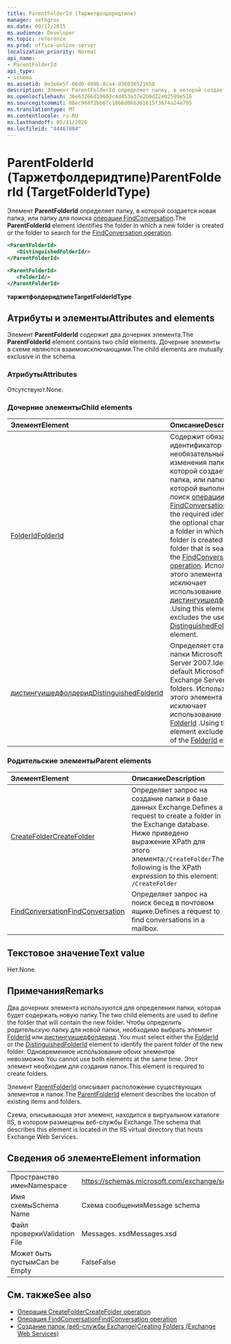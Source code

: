 ```yaml
---
title: ParentFolderId (Таржетфолдеридтипе)
manager: sethgros
ms.date: 09/17/2015
ms.audience: Developer
ms.topic: reference
ms.prod: office-online-server
localization_priority: Normal
api_name:
- ParentFolderId
api_type:
- schema
ms.assetid: 0e3e6e5f-06d0-499b-8ca4-d36036521658
description: Элемент ParentFolderId определяет папку, в которой создается новая папка, или папку для поиска операции FindConversation.
ms.openlocfilehash: 36e63266d10603c4d453a37e2b0d22e02599e516
ms.sourcegitcommit: 88ec988f2bb67c1866d06b361615f3674a24e795
ms.translationtype: MT
ms.contentlocale: ru-RU
ms.lasthandoff: 05/31/2020
ms.locfileid: "44467804"
---
```

# <a name="parentfolderid-targetfolderidtype"></a><span data-ttu-id="6db11-103">ParentFolderId (Таржетфолдеридтипе)</span><span class="sxs-lookup"><span data-stu-id="6db11-103">ParentFolderId (TargetFolderIdType)</span></span>

<span data-ttu-id="6db11-104">Элемент **ParentFolderId** определяет папку, в которой создается новая папка, или папку для поиска [операции FindConversation](findconversation-operation.md).</span><span class="sxs-lookup"><span data-stu-id="6db11-104">The **ParentFolderId** element identifies the folder in which a new folder is created or the folder to search for the [FindConversation operation](findconversation-operation.md).</span></span>
  
```xml
<ParentFolderId>
   <DistinguishedFolderId/>
</ParentFolderId>
```

```xml
<ParentFolderId>
   <FolderId/> 
</ParentFolderId>
```

<span data-ttu-id="6db11-105">**таржетфолдеридтипе**</span><span class="sxs-lookup"><span data-stu-id="6db11-105">**TargetFolderIdType**</span></span>

## <a name="attributes-and-elements"></a><span data-ttu-id="6db11-106">Атрибуты и элементы</span><span class="sxs-lookup"><span data-stu-id="6db11-106">Attributes and elements</span></span>

<span data-ttu-id="6db11-107">Элемент **ParentFolderId** содержит два дочерних элемента.</span><span class="sxs-lookup"><span data-stu-id="6db11-107">The **ParentFolderId** element contains two child elements.</span></span> <span data-ttu-id="6db11-108">Дочерние элементы в схеме являются взаимоисключающими.</span><span class="sxs-lookup"><span data-stu-id="6db11-108">The child elements are mutually exclusive in the schema.</span></span> 
  
### <a name="attributes"></a><span data-ttu-id="6db11-109">Атрибуты</span><span class="sxs-lookup"><span data-stu-id="6db11-109">Attributes</span></span>

<span data-ttu-id="6db11-110">Отсутствуют.</span><span class="sxs-lookup"><span data-stu-id="6db11-110">None.</span></span>
  
### <a name="child-elements"></a><span data-ttu-id="6db11-111">Дочерние элементы</span><span class="sxs-lookup"><span data-stu-id="6db11-111">Child elements</span></span>

|<span data-ttu-id="6db11-112">**Элемент**</span><span class="sxs-lookup"><span data-stu-id="6db11-112">**Element**</span></span>|<span data-ttu-id="6db11-113">**Описание**</span><span class="sxs-lookup"><span data-stu-id="6db11-113">**Description**</span></span>|
|:-----|:-----|
|[<span data-ttu-id="6db11-114">FolderId</span><span class="sxs-lookup"><span data-stu-id="6db11-114">FolderId</span></span>](folderid.md) <br/> |<span data-ttu-id="6db11-115">Содержит обязательный идентификатор и необязательный ключ изменения папки, в которой создается новая папка, или папки, в которой выполняется поиск [операции FindConversation](findconversation-operation.md).</span><span class="sxs-lookup"><span data-stu-id="6db11-115">Contains the required identifier and the optional change key of a folder in which a new folder is created or the folder that is searched for the [FindConversation operation](findconversation-operation.md).</span></span> <span data-ttu-id="6db11-116">Использование этого элемента исключает использование элемента [дистингуишедфолдерид](distinguishedfolderid.md) .</span><span class="sxs-lookup"><span data-stu-id="6db11-116">Using this element excludes the use of the [DistinguishedFolderId](distinguishedfolderid.md) element.</span></span>  <br/> |
|[<span data-ttu-id="6db11-117">дистингуишедфолдерид</span><span class="sxs-lookup"><span data-stu-id="6db11-117">DistinguishedFolderId</span></span>](distinguishedfolderid.md) <br/> |<span data-ttu-id="6db11-118">Определяет стандартные папки Microsoft Exchange Server 2007.</span><span class="sxs-lookup"><span data-stu-id="6db11-118">Identifies default Microsoft Exchange Server 2007 folders.</span></span> <span data-ttu-id="6db11-119">Использование этого элемента исключает использование элемента [FolderId](folderid.md) .</span><span class="sxs-lookup"><span data-stu-id="6db11-119">Using this element excludes the use of the [FolderId](folderid.md) element.</span></span>  <br/> |
   
### <a name="parent-elements"></a><span data-ttu-id="6db11-120">Родительские элементы</span><span class="sxs-lookup"><span data-stu-id="6db11-120">Parent elements</span></span>

|<span data-ttu-id="6db11-121">**Элемент**</span><span class="sxs-lookup"><span data-stu-id="6db11-121">**Element**</span></span>|<span data-ttu-id="6db11-122">**Описание**</span><span class="sxs-lookup"><span data-stu-id="6db11-122">**Description**</span></span>|
|:-----|:-----|
|[<span data-ttu-id="6db11-123">CreateFolder</span><span class="sxs-lookup"><span data-stu-id="6db11-123">CreateFolder</span></span>](createfolder.md) <br/> |<span data-ttu-id="6db11-124">Определяет запрос на создание папки в базе данных Exchange.</span><span class="sxs-lookup"><span data-stu-id="6db11-124">Defines a request to create a folder in the Exchange database.</span></span>  <br/> <span data-ttu-id="6db11-125">Ниже приведено выражение XPath для этого элемента:`/CreateFolder`</span><span class="sxs-lookup"><span data-stu-id="6db11-125">The following is the XPath expression to this element:  `/CreateFolder`</span></span> <br/> |
|[<span data-ttu-id="6db11-126">FindConversation</span><span class="sxs-lookup"><span data-stu-id="6db11-126">FindConversation</span></span>](findconversation.md) <br/> |<span data-ttu-id="6db11-127">Определяет запрос на поиск бесед в почтовом ящике.</span><span class="sxs-lookup"><span data-stu-id="6db11-127">Defines a request to find conversations in a mailbox.</span></span>  <br/> |
   
## <a name="text-value"></a><span data-ttu-id="6db11-128">Текстовое значение</span><span class="sxs-lookup"><span data-stu-id="6db11-128">Text value</span></span>

<span data-ttu-id="6db11-129">Нет.</span><span class="sxs-lookup"><span data-stu-id="6db11-129">None.</span></span>
  
## <a name="remarks"></a><span data-ttu-id="6db11-130">Примечания</span><span class="sxs-lookup"><span data-stu-id="6db11-130">Remarks</span></span>

<span data-ttu-id="6db11-131">Два дочерних элемента используются для определения папки, которая будет содержать новую папку.</span><span class="sxs-lookup"><span data-stu-id="6db11-131">The two child elements are used to define the folder that will contain the new folder.</span></span> <span data-ttu-id="6db11-132">Чтобы определить родительскую папку для новой папки, необходимо выбрать элемент [FolderId](folderid.md) или [дистингуишедфолдерид](distinguishedfolderid.md) .</span><span class="sxs-lookup"><span data-stu-id="6db11-132">You must select either the [FolderId](folderid.md) or the [DistinguishedFolderId](distinguishedfolderid.md) element to identify the parent folder of the new folder.</span></span> <span data-ttu-id="6db11-133">Одновременное использование обоих элементов невозможно.</span><span class="sxs-lookup"><span data-stu-id="6db11-133">You cannot use both elements at the same time.</span></span> <span data-ttu-id="6db11-134">Этот элемент необходим для создания папок.</span><span class="sxs-lookup"><span data-stu-id="6db11-134">This element is required to create folders.</span></span> 
  
<span data-ttu-id="6db11-135">Элемент [ParentFolderId](parentfolderid.md) описывает расположение существующих элементов и папок.</span><span class="sxs-lookup"><span data-stu-id="6db11-135">The [ParentFolderId](parentfolderid.md) element describes the location of existing items and folders.</span></span> 
  
<span data-ttu-id="6db11-136">Схема, описывающая этот элемент, находится в виртуальном каталоге IIS, в котором размещены веб-службы Exchange.</span><span class="sxs-lookup"><span data-stu-id="6db11-136">The schema that describes this element is located in the IIS virtual directory that hosts Exchange Web Services.</span></span>
  
## <a name="element-information"></a><span data-ttu-id="6db11-137">Сведения об элементе</span><span class="sxs-lookup"><span data-stu-id="6db11-137">Element information</span></span>

|||
|:-----|:-----|
|<span data-ttu-id="6db11-138">Пространство имен</span><span class="sxs-lookup"><span data-stu-id="6db11-138">Namespace</span></span>  <br/> |https://schemas.microsoft.com/exchange/services/2006/messages  <br/> |
|<span data-ttu-id="6db11-139">Имя схемы</span><span class="sxs-lookup"><span data-stu-id="6db11-139">Schema Name</span></span>  <br/> |<span data-ttu-id="6db11-140">Схема сообщения</span><span class="sxs-lookup"><span data-stu-id="6db11-140">Message schema</span></span>  <br/> |
|<span data-ttu-id="6db11-141">Файл проверки</span><span class="sxs-lookup"><span data-stu-id="6db11-141">Validation File</span></span>  <br/> |<span data-ttu-id="6db11-142">Messages. xsd</span><span class="sxs-lookup"><span data-stu-id="6db11-142">Messages.xsd</span></span>  <br/> |
|<span data-ttu-id="6db11-143">Может быть пустым</span><span class="sxs-lookup"><span data-stu-id="6db11-143">Can be Empty</span></span>  <br/> |<span data-ttu-id="6db11-144">False</span><span class="sxs-lookup"><span data-stu-id="6db11-144">False</span></span>  <br/> |
   
## <a name="see-also"></a><span data-ttu-id="6db11-145">См. также</span><span class="sxs-lookup"><span data-stu-id="6db11-145">See also</span></span>

- [<span data-ttu-id="6db11-146">Операция CreateFolder</span><span class="sxs-lookup"><span data-stu-id="6db11-146">CreateFolder operation</span></span>](createfolder-operation.md)
- [<span data-ttu-id="6db11-147">Операция FindConversation</span><span class="sxs-lookup"><span data-stu-id="6db11-147">FindConversation operation</span></span>](findconversation-operation.md)
- [<span data-ttu-id="6db11-148">Создание папок (веб-службы Exchange)</span><span class="sxs-lookup"><span data-stu-id="6db11-148">Creating Folders (Exchange Web Services)</span></span>](https://msdn.microsoft.com/library/3b15b0ec-8691-45ed-9a24-a91ff732d6cf%28Office.15%29.aspx)

